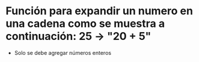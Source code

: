 # Función para expandir un numero en una cadena como se muestra a continuación: 25 -> "20 + 5"

  - Solo se debe agregar números enteros 